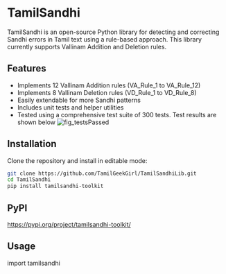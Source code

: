 # TamilSandhi

TamilSandhi is an open-source Python library for detecting and correcting Sandhi errors in Tamil text using a rule-based approach. This library currently supports Vallinam Addition and Deletion rules.

## Features

- Implements 12 Vallinam Addition rules (VA_Rule_1 to VA_Rule_12)
- Implements 8 Vallinam Deletion rules (VD_Rule_1 to VD_Rule_8)
- Easily extendable for more Sandhi patterns
- Includes unit tests and helper utilities
- Tested using a comprehensive test suite of 300 tests. Test results are shown below
![fig_testsPassed](https://github.com/user-attachments/assets/f566ce66-ca3f-406b-aef0-8129af43d4f6)


## Installation

Clone the repository and install in editable mode:

```bash
git clone https://github.com/TamilGeekGirl/TamilSandhiLib.git
cd TamilSandhi
pip install tamilsandhi-toolkit
```
## PyPI 
https://pypi.org/project/tamilsandhi-toolkit/


## Usage
import tamilsandhi 

